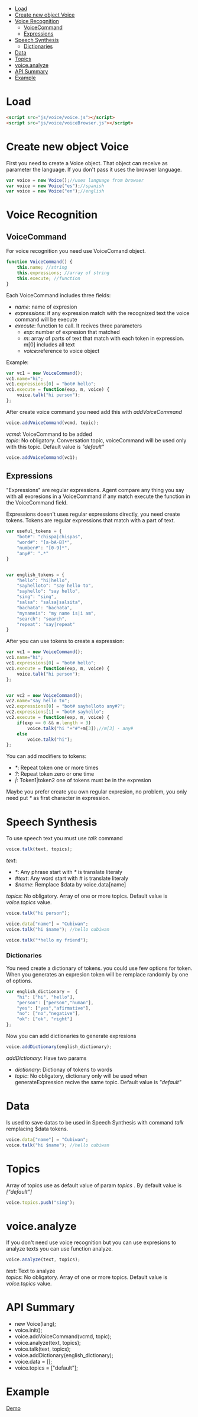 <!-- TOC -->

- [Load](#load)
- [Create new object Voice](#create-new-object-voice)
- [Voice Recognition](#voice-recognition)
    - [VoiceCommand](#voicecommand)
    - [Expressions](#expressions)
- [Speech Synthesis](#speech-synthesis)  
    - [Dictionaries](#dictionaries)
- [Data](#data)
- [Topics](#topics)
- [voice.analyze](#voiceanalyze)
- [API Summary](#api-summary)
- [Example](#example)

<!-- /TOC -->

# Load

```html
<script src="js/voice/voice.js"></script>
<script src="js/voice/voiceBrowser.js"></script>
```

# Create new object Voice

First you need to create a Voice object. That object can receive as parameter the language. If you don't pass it uses the browser language.

```js
var voice = new Voice();//uses language from browser
var voice = new Voice("es");//spanish
var voice = new Voice("en");//english
```

# Voice Recognition

## VoiceCommand

For voice recognition you need use VoiceComand object.

```js
function VoiceCommand() {
	this.name; //string
	this.expressions; //array of string
	this.execute; //function
}
```

Each VoiceCommand includes three fields:

* _name_: name of expresion
* _expressions_: if any expression match with the recognized text the voice command will be execute
* _execute_: function to call. It recives three parameters
  * _exp_: number of expresion that matched
  * _m_: array of parts of text that match with each token in expression. m[0] includes all text
  * _voice_:reference to voice object

Example:

```js
var vc1 = new VoiceCommand();
vc1.name="hi";
vc1.expressions[0] = "bot# hello";
vc1.execute = function(exp, m, voice) {
	voice.talk("hi person");
};
```

After create voice command you need add this with _addVoiceCommand_

```js
voice.addVoiceCommand(vcmd, topic);
```

_vcmd_: VoiceCommand to be added   
_topic_: No obligatory. Conversation topic, voiceCommand will be used only with this topic. Default value is _"default"_

```js
voice.addVoiceCommand(vc1);
```

## Expressions

"Expressions" are regular expressions. Agent compare any thing you say with all exoresions in a VoiceCommand if any match execute the function in the VoiceCommand field.

Expressions doesn't uses regular expressions directly, you need create tokens. Tokens are regular expressions that match with a part of text.

```js
var useful_tokens = {
	"bot#": "chispa|chispas",
	"word#": "[a-bA-B]*",
	"number#": "[0-9]*",
	"any#": ".*"
}


var english_tokens = {
	"hello": "hi|hello",
	"sayhelloto": "say hello to",
	"sayhello": "say hello",
	"sing": "sing",
	"salsa": "salsa|salsita",
	"bachata": "bachata",
	"mynameis": "my name is|i am",
	"search": "search",
	"repeat": "say|repeat"
}
```
After you can use tokens to create a expression:

```js
var vc1 = new VoiceCommand();
vc1.name="hi";
vc1.expressions[0] = "bot# hello";
vc1.execute = function(exp, m, voice) {
	voice.talk("hi person");
};


var vc2 = new VoiceCommand();
vc2.name="say hello to";
vc2.expressions[0] = "bot# sayhelloto any#?";
vc2.expressions[1] = "bot# sayhello";
vc2.execute = function(exp, m, voice) {
	if(exp == 0 && m.length > 3)
		voice.talk("hi "+"#"+m[3]);//m[3] - any#
	else
		voice.talk("hi");
};
```

You can add modifiers to tokens:

* _*_: Repeat token one or more times
* _?_: Repeat token zero or one time
* _|_: Token1|token2 one of tokens must be in the expresion

Maybe you prefer create you own regular expresion, no problem, you only need put _*_ as first character in expression.

# Speech Synthesis

To use speech text you must use _talk_ command

```js
voice.talk(text, topics); 
```

_text_: 
* _*_: Any phrase start with _*_ is translate literaly
* _#text_: Any word start with _#_ is translate literaly
* _$name_: Remplace $data by voice.data[name]  

_topics_: No obligatory. Array of one or more topics. Default value is _voice.topics_ value.

```js
voice.talk("hi person"); 

voice.data["name"] = "Cubiwan";
voice.talk("hi $name"); //hello cubiwan

voice.talk("*hello my friend");
```

### Dictionaries

You need create a dictionary of tokens. you could use few options for token. When you generates an expresion token will be remplace randomly by one of options.

```js
var english_dictionary =  {
	"hi": ["hi", "hello"],
	"person": ["person","human"],
	"yes": ["yes","afirmative"],
	"no": ["no","negative"],
	"ok": ["ok", "right"]
};
```
Now you can add dictionaries to generate expresions

```js
voice.addDictionary(english_dictionary);
```
_addDictionary_: Have two params
* _dictionary_: Dictionay of tokens to words
* _topic_: No obligatory, dictionary only will be used when generateExpression recive the same topic. Default value is _"default"_


# Data

Is used to save datas to be used in Speech Synthesis with command _talk_ remplacing $data tokens.

```js
voice.data["name"] = "Cubiwan";
voice.talk("hi $name"); //hello cubiwan
```

# Topics

Array of topics use as default value of param _topics_ . By default value is _["default"]_

```js
voice.topics.push("sing");
```

# voice.analyze

If you don't need use voice recognition but you can use expresions to analyze texts you can use function analyze.

```js
voice.analyze(text, topics);
```

_text_: Text to analyze  
_topics_: No obligatory. Array of one or more topics. Default value is _voice.topics_ value.

# API Summary

* new Voice(lang);
* voice.init();
* voice.addVoiceCommand(vcmd, topic);
* voice.analyze(text, topics);
* voice.talk(text, topics); 
* voice.addDictionary(english_dictionary);
* voice.data = [];
* voice.topics = ["default"];

# Example
[Demo](https://cubiwan.github.io/jsBotVoice/voice.html)
